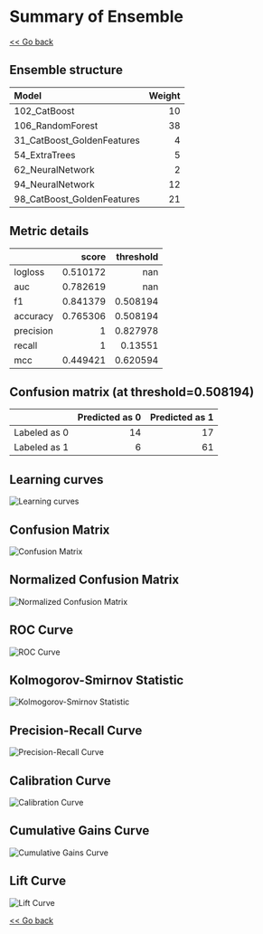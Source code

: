 # Summary of Ensemble

[<< Go back](../README.md)


## Ensemble structure
| Model                      |   Weight |
|:---------------------------|---------:|
| 102_CatBoost               |       10 |
| 106_RandomForest           |       38 |
| 31_CatBoost_GoldenFeatures |        4 |
| 54_ExtraTrees              |        5 |
| 62_NeuralNetwork           |        2 |
| 94_NeuralNetwork           |       12 |
| 98_CatBoost_GoldenFeatures |       21 |

## Metric details
|           |    score |   threshold |
|:----------|---------:|------------:|
| logloss   | 0.510172 |  nan        |
| auc       | 0.782619 |  nan        |
| f1        | 0.841379 |    0.508194 |
| accuracy  | 0.765306 |    0.508194 |
| precision | 1        |    0.827978 |
| recall    | 1        |    0.13551  |
| mcc       | 0.449421 |    0.620594 |


## Confusion matrix (at threshold=0.508194)
|              |   Predicted as 0 |   Predicted as 1 |
|:-------------|-----------------:|-----------------:|
| Labeled as 0 |               14 |               17 |
| Labeled as 1 |                6 |               61 |

## Learning curves
![Learning curves](learning_curves.png)
## Confusion Matrix

![Confusion Matrix](confusion_matrix.png)


## Normalized Confusion Matrix

![Normalized Confusion Matrix](confusion_matrix_normalized.png)


## ROC Curve

![ROC Curve](roc_curve.png)


## Kolmogorov-Smirnov Statistic

![Kolmogorov-Smirnov Statistic](ks_statistic.png)


## Precision-Recall Curve

![Precision-Recall Curve](precision_recall_curve.png)


## Calibration Curve

![Calibration Curve](calibration_curve_curve.png)


## Cumulative Gains Curve

![Cumulative Gains Curve](cumulative_gains_curve.png)


## Lift Curve

![Lift Curve](lift_curve.png)



[<< Go back](../README.md)
